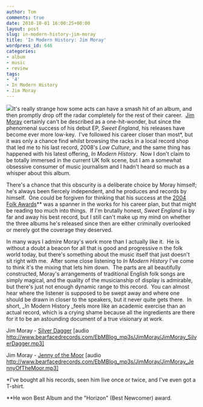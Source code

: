 ```yaml
---
author: Tom
comments: true
date: 2010-10-01 16:00:25+00:00
layout: post
slug: in-modern-history-jim-moray
title: 'In Modern History: Jim Moray'
wordpress_id: 646
categories:
- album
- music
- review
tags: 
- '4'
- In Modern History
- Jim Moray
---
```


[![](http://eatenbymonsters.files.wordpress.com/2010/10/jimmoray_inmodernhistory.gif)](http://eatenbymonsters.files.wordpress.com/2010/10/jimmoray_inmodernhistory.gif)It's really strange how some acts can have a smash hit of an album, and then promptly drop off the radar completely for the rest of their career.  [Jim Moray](http://www.jimmoray.co.uk/) certainly can't be described as a one-hit-wonder, but since the phenomenal success of his debut EP, _Sweet England_, his releases have become ever more low-key.  I've followed his career closer than most*, but it was only a chance find whilst browsing the racks in a local record shop that led me to his last record, 2008's _Low Culture_, and the same thing has happened with his latest offering, _In Modern History_.  Now I don't claim to be totally immersed in the current UK folk scene, but I am a somewhat obsessive consumer of music journalism and I hadn't heard so much as a whisper about this album.

There's a chance that this obscurity is a deliberate choice by Moray himself; he's always been fiercely independent, and he produces and records by himself.  One could be forgiven for thinking that his success at the [2004 Folk Awards](http://www.bbc.co.uk/radio2/events/folkawards2008/previouswinners.shtml)** was a spanner in the works for his career plan, but that might be reading too much into things.  If I'm brutally honest, _Sweet England_ is by far and away his best record, but I still can't make up my mind on whether the three albums he's released since then are either criminally overlooked or merely got the coverage they deserved.

In many ways I admire Moray's work more than I actually like it.  He is without a doubt a beacon for all that is good and progressive n the folk world today, but there's something about the music itself that just doesn't sit right with me.  After some close listening to _In Modern History_ I've come to think it's the mixing that lets him down.  The parts are all beautifully constructed, Moray's arrangements of traditional English folk songs are simply magical, and the quality of the musicianship of display is admirable, but there's just not enough dynamic range to this record.  You can almost hear where the listener is supposed to be swept away and where one should be drawn in closer to the speakers, but it never quite gets there.  In short, _In Modern History _feels more like an academic exercise than an actual record, which is a crying shame because all the ingredients are there for it to be an astounding document of a true visionary at work.

Jim Moray - [Silver Dagger](http://www.bearfacedrecords.com/EbMBlog_mp3s/JimMoray/JimMoray_SilverDagger.mp3) [audio http://www.bearfacedrecords.com/EbMBlog_mp3s/JimMoray/JimMoray_SilverDagger.mp3]

Jim Moray - [Jenny of the Moor](http://www.bearfacedrecords.com/EbMBlog_mp3s/JimMoray/JimMoray_JennyOfTheMoor.mp3) [audio http://www.bearfacedrecords.com/EbMBlog_mp3s/JimMoray/JimMoray_JennyOfTheMoor.mp3]

*I've bought all his records, seen him live once or twice, and I've even got a T-shirt.

**He won Best Album and the "Horizon" (Best Newcomer) award.
